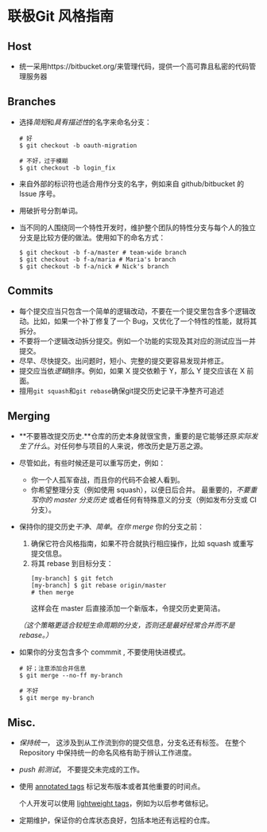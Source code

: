 # 联极Git 风格指南

## Host

* 统一采用https://bitbucket.org/来管理代码，提供一个高可靠且私密的代码管理服务器

## Branches

* 选择*简短*和*具有描述性*的名字来命名分支：

  ```shell
  # 好
  $ git checkout -b oauth-migration

  # 不好，过于模糊
  $ git checkout -b login_fix
  ```

* 来自外部的标识符也适合用作分支的名字，例如来自 github/bitbucket 的 Issue 序号。

* 用破折号分割单词。

* 当不同的人围绕同一个特性开发时，维护整个团队的特性分支与每个人的独立分支是比较方便的做法。使用如下的命名方式：

  ```shell
  $ git checkout -b f-a/master # team-wide branch
  $ git checkout -b f-a/maria # Maria's branch
  $ git checkout -b f-a/nick # Nick's branch
  ```


## Commits

* 每个提交应当只包含一个简单的逻辑改动，不要在一个提交里包含多个逻辑改动。比如，如果一个补丁修复了一个 Bug，又优化了一个特性的性能，就将其拆分。
* 不要将一个逻辑改动拆分提交。例如一个功能的实现及其对应的测试应当一并提交。
* 尽早、尽快提交。出问题时，短小、完整的提交更容易发现并修正。
* 提交应当依*逻辑*排序。例如，如果 X 提交依赖于 Y，那么 Y 提交应该在 X 前面。
* 擅用`git squash`和`git rebase`确保git提交历史记录干净整齐可追述

## Merging

* **不要篡改提交历史.**仓库的历史本身就很宝贵，重要的是它能够还原*实际发生了什么*。对任何参与项目的人来说，修改历史是万恶之源。
* 尽管如此，有些时候还是可以重写历史，例如：
  * 你一个人孤军奋战，而且你的代码不会被人看到。
  * 你希望整理分支（例如使用 squash），以便日后合并。
    最重要的，*不要重写你的 master 分支历史* 或者任何有特殊意义的分支（例如发布分支或 CI 分支）。
* 保持你的提交历史*干净*、*简单*。*在你 merge* 你的分支之前：
  1. 确保它符合风格指南，如果不符合就执行相应操作，比如 squash 或重写提交信息。
  2. 将其 rebase 到目标分支：
     ```shell
     [my-branch] $ git fetch
     [my-branch] $ git rebase origin/master
     # then merge
     ```
     这样会在 master 后直接添加一个新版本，令提交历史更简洁。

  *（这个策略更适合较短生命周期的分支，否则还是最好经常合并而不是 rebase。）*

* 如果你的分支包含多个 commmit , 不要使用快进模式。
  ```shell
  # 好；注意添加合并信息
  $ git merge --no-ff my-branch

  # 不好
  $ git merge my-branch
  ```

## Misc.

* *保持统一*， 这涉及到从工作流到你的提交信息，分支名还有标签。 在整个 Repository 中保持统一的命名风格有助于辨认工作进度。
* *push 前测试*， 不要提交未完成的工作。
* 使用 [annotated tags](http://git-scm.com/book/en/v2/Git-Basics-Tagging#Annotated-Tags) 标记发布版本或者其他重要的时间点。

  个人开发可以使用 [lightweight tags](http://git-scm.com/book/en/v2/Git-Basics-Tagging#Lightweight-Tags)，例如为以后参考做标记。
* 定期维护，保证你的仓库状态良好，包括本地还有远程的仓库。


